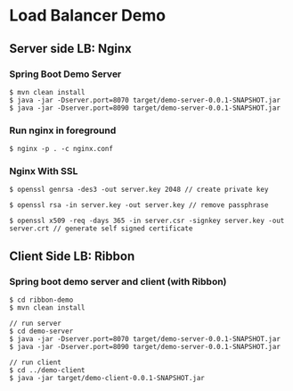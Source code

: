 # Load Balancer Demo

## Server side LB: Nginx

### Spring Boot Demo Server

```
$ mvn clean install
$ java -jar -Dserver.port=8070 target/demo-server-0.0.1-SNAPSHOT.jar
$ java -jar -Dserver.port=8090 target/demo-server-0.0.1-SNAPSHOT.jar
```

### Run nginx in foreground

```
$ nginx -p . -c nginx.conf
```

### Nginx With SSL

```
$ openssl genrsa -des3 -out server.key 2048 // create private key

$ openssl rsa -in server.key -out server.key // remove passphrase

$ openssl x509 -req -days 365 -in server.csr -signkey server.key -out server.crt // generate self signed certificate
```

## Client Side LB: Ribbon

### Spring boot demo server and client (with Ribbon) 

```
$ cd ribbon-demo
$ mvn clean install

// run server
$ cd demo-server
$ java -jar -Dserver.port=8070 target/demo-server-0.0.1-SNAPSHOT.jar
$ java -jar -Dserver.port=8090 target/demo-server-0.0.1-SNAPSHOT.jar

// run client
$ cd ../demo-client
$ java -jar target/demo-client-0.0.1-SNAPSHOT.jar
```
